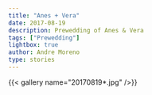 ```yaml
---
title: "Anes + Vera"
date: 2017-08-19
description: Prewedding of Anes & Vera
tags: ["Prewedding"]
lightbox: true
author: Andre Moreno
type: stories
---
```


{{< gallery name="20170819*.jpg" />}}